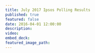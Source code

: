 ```yaml
---
title: July 2017 Ipsos Polling Results
published: true
featured: false
date: 2016-04-01 12:00:00
description:
video:
embed_deck:
featured_image_path:
---
```


